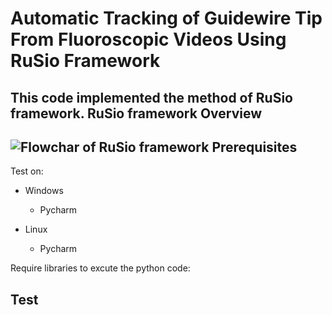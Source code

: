 Automatic Tracking of Guidewire Tip From Fluoroscopic Videos Using RuSio Framework
====
This code implemented the method of RuSio framework.
RuSio framework Overview
----
![Flowchar of RuSio framework](https://github.com/wangtseng/mvision/blob/master/doc/gtt/Draft/figures/figure2.png)
Prerequisites
----
Test on:
* Windows
  * Pycharm

* Linux
  * Pycharm

Require libraries to excute the python code:



Test
----
